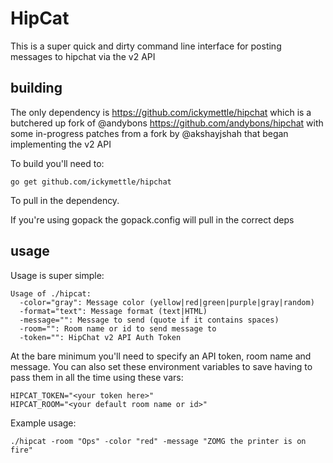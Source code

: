 # HipCat

This is a super quick and dirty command line interface for posting messages
to hipchat via the v2 API

## building

The only dependency is https://github.com/ickymettle/hipchat which is a butchered up fork
of @andybons https://github.com/andybons/hipchat with some in-progress patches 
from a fork by @akshayjshah that began implementing the v2 API

To build you'll need to:

    go get github.com/ickymettle/hipchat

To pull in the dependency.

If you're using gopack the gopack.config will pull in the correct deps

## usage

Usage is super simple:

    Usage of ./hipcat:
      -color="gray": Message color (yellow|red|green|purple|gray|random)
      -format="text": Message format (text|HTML)
      -message="": Message to send (quote if it contains spaces)
      -room="": Room name or id to send message to
      -token="": HipChat v2 API Auth Token

At the bare minimum you'll need to specify an API token, room name and message. You
can also set these environment variables to save having to pass them in
all the time using these vars:

    HIPCAT_TOKEN="<your token here>"
    HIPCAT_ROOM="<your default room name or id>"

Example usage:

    ./hipcat -room "Ops" -color "red" -message "ZOMG the printer is on fire"
